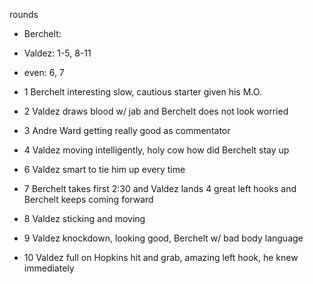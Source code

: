 rounds
* Berchelt: 
* Valdez: 1-5, 8-11
* even: 6, 7

* 1 Berchelt interesting slow, cautious starter given his M.O.
* 2 Valdez draws blood w/ jab and Berchelt does not look worried
* 3 Andre Ward getting really good as commentator
* 4 Valdez moving intelligently, holy cow how did Berchelt stay up
* 6 Valdez smart to tie him up every time
* 7 Berchelt takes first 2:30 and Valdez lands 4 great left hooks and Berchelt keeps coming forward
* 8 Valdez sticking and moving
* 9 Valdez knockdown, looking good, Berchelt w/ bad body language
* 10 Valdez full on Hopkins hit and grab, amazing left hook, he knew immediately
